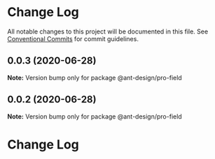 # Change Log

All notable changes to this project will be documented in this file. See [Conventional Commits](https://conventionalcommits.org) for commit guidelines.

## 0.0.3 (2020-06-28)

**Note:** Version bump only for package @ant-design/pro-field

## 0.0.2 (2020-06-28)

**Note:** Version bump only for package @ant-design/pro-field

# Change Log
